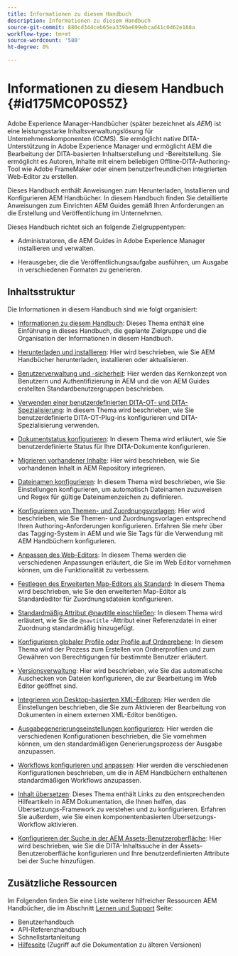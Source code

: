 ```yaml
---
title: Informationen zu diesem Handbuch
description: Informationen zu diesem Handbuch
source-git-commit: 880cd344ceb65ea339be699ebcad41c0d62e168a
workflow-type: tm+mt
source-wordcount: '580'
ht-degree: 0%

---
```


# Informationen zu diesem Handbuch {#id175MC0P0S5Z}

Adobe Experience Manager-Handbücher \(später bezeichnet als *AEM*\) ist eine leistungsstarke Inhaltsverwaltungslösung für Unternehmenskomponenten \(CCMS\). Sie ermöglicht native DITA-Unterstützung in Adobe Experience Manager und ermöglicht AEM die Bearbeitung der DITA-basierten Inhaltserstellung und -Bereitstellung. Sie ermöglicht es Autoren, Inhalte mit einem beliebigen Offline-DITA-Authoring-Tool wie Adobe FrameMaker oder einem benutzerfreundlichen integrierten Web-Editor zu erstellen.

Dieses Handbuch enthält Anweisungen zum Herunterladen, Installieren und Konfigurieren AEM Handbücher. In diesem Handbuch finden Sie detaillierte Anweisungen zum Einrichten AEM Guides gemäß Ihren Anforderungen an die Erstellung und Veröffentlichung im Unternehmen.

Dieses Handbuch richtet sich an folgende Zielgruppentypen:

- Administratoren, die AEM Guides in Adobe Experience Manager installieren und verwalten.

- Herausgeber, die die Veröffentlichungsaufgabe ausführen, um Ausgabe in verschiedenen Formaten zu generieren.


## Inhaltsstruktur

Die Informationen in diesem Handbuch sind wie folgt organisiert:

- [Informationen zu diesem Handbuch](#id175MC0P0S5Z): Dieses Thema enthält eine Einführung in dieses Handbuch, die geplante Zielgruppe und die Organisation der Informationen in diesem Handbuch.

- [Herunterladen und installieren](download-install.md#): Hier wird beschrieben, wie Sie AEM Handbücher herunterladen, installieren oder aktualisieren.

- [Benutzerverwaltung und -sicherheit](user-admin-sec.md#): Hier werden das Kernkonzept von Benutzern und Authentifizierung in AEM und die von AEM Guides erstellten Standardbenutzergruppen beschrieben.

- [Verwenden einer benutzerdefinierten DITA-OT- und DITA-Spezialisierung](dita-ot-specialization.md#): In diesem Thema wird beschrieben, wie Sie benutzerdefinierte DITA-OT-Plug-ins konfigurieren und DITA-Spezialisierung verwenden.

- [Dokumentstatus konfigurieren](customize-doc-state.md#): In diesem Thema wird erläutert, wie Sie benutzerdefinierte Status für Ihre DITA-Dokumente konfigurieren.

- [Migrieren vorhandener Inhalte](migrate-content.md#): Hier wird beschrieben, wie Sie vorhandenen Inhalt in AEM Repository integrieren.

- [Dateinamen konfigurieren](conf-file-names.md#): In diesem Thema wird beschrieben, wie Sie Einstellungen konfigurieren, um automatisch Dateinamen zuzuweisen und Regex für gültige Dateinamenzeichen zu definieren.

- [Konfigurieren von Themen- und Zuordnungsvorlagen](conf-template-tags.md#): Hier wird beschrieben, wie Sie Themen- und Zuordnungsvorlagen entsprechend Ihren Authoring-Anforderungen konfigurieren. Erfahren Sie mehr über das Tagging-System in AEM und wie Sie Tags für die Verwendung mit AEM Handbüchern konfigurieren.

- [Anpassen des Web-Editors](conf-web-editor.md#): In diesem Thema werden die verschiedenen Anpassungen erläutert, die Sie im Web Editor vornehmen können, um die Funktionalität zu verbessern.

- [Festlegen des Erweiterten Map-Editors als Standard](conf-map-editor.md#id194GHE0I0CW): In diesem Thema wird beschrieben, wie Sie den erweiterten Map-Editor als Standardeditor für Zuordnungsdateien konfigurieren.

- [Standardmäßig Attribut @navtitle einschließen](auto-add-navtitle.md#): In diesem Thema wird erläutert, wie Sie die `@navtitle` -Attribut einer Referenzdatei in einer Zuordnung standardmäßig hinzugefügt.

- [Konfigurieren globaler Profile oder Profile auf Ordnerebene](conf-folder-level.md#): In diesem Thema wird der Prozess zum Erstellen von Ordnerprofilen und zum Gewähren von Berechtigungen für bestimmte Benutzer erläutert.

- [Versionsverwaltung](version-management.md#): Hier wird beschrieben, wie Sie das automatische Auschecken von Dateien konfigurieren, die zur Bearbeitung im Web Editor geöffnet sind.

- [Integrieren von Desktop-basierten XML-Editoren](integrate-desktop-editors.md#): Hier werden die Einstellungen beschrieben, die Sie zum Aktivieren der Bearbeitung von Dokumenten in einem externen XML-Editor benötigen.

- [Ausgabegenerierungseinstellungen konfigurieren](conf-output-generation.md#): Hier werden die verschiedenen Konfigurationen beschrieben, die Sie vornehmen können, um den standardmäßigen Generierungsprozess der Ausgabe anzupassen.

- [Workflows konfigurieren und anpassen](customize-workflows.md#): Hier werden die verschiedenen Konfigurationen beschrieben, um die in AEM Handbüchern enthaltenen standardmäßigen Workflows anzupassen.

- [Inhalt übersetzen](translation.md#): Dieses Thema enthält Links zu den entsprechenden Hilfeartikeln in AEM Dokumentation, die Ihnen helfen, das Übersetzungs-Framework zu verstehen und zu konfigurieren. Erfahren Sie außerdem, wie Sie einen komponentenbasierten Übersetzungs-Workflow aktivieren.

- [Konfigurieren der Suche in der AEM Assets-Benutzeroberfläche](conf-dita-search.md#): Hier wird beschrieben, wie Sie die DITA-Inhaltssuche in der Assets-Benutzeroberfläche konfigurieren und Ihre benutzerdefinierten Attribute bei der Suche hinzufügen.


## Zusätzliche Ressourcen

Im Folgenden finden Sie eine Liste weiterer hilfreicher Ressourcen AEM Handbücher, die im Abschnitt [Lernen und Support](https://helpx.adobe.com/support/xml-documentation-for-experience-manager.html) Seite:

- Benutzerhandbuch
- API-Referenzhandbuch
- Schnellstartanleitung
- [Hilfeseite](https://helpx.adobe.com/xml-documentation-for-experience-manager/archive.html) \(Zugriff auf die Dokumentation zu älteren Versionen\)
